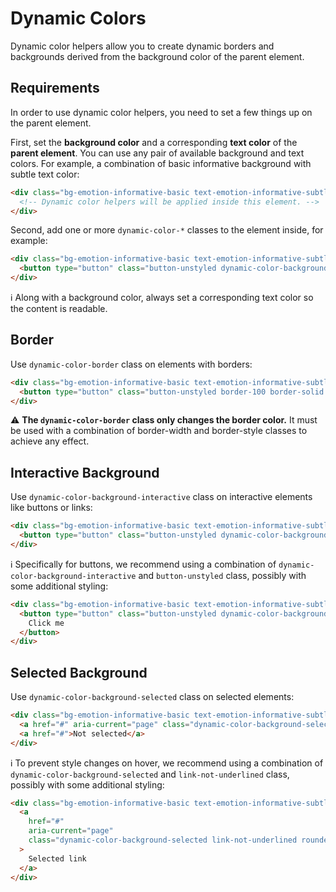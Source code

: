 # Dynamic Colors

Dynamic color helpers allow you to create dynamic borders and backgrounds derived from the background color of the parent element.

## Requirements

In order to use dynamic color helpers, you need to set a few things up on the parent element.

First, set the **background color** and a corresponding **text color** of the **parent element**.
You can use any pair of available background and text colors.
For example, a combination of basic informative background with subtle text color:

```html
<div class="bg-emotion-informative-basic text-emotion-informative-subtle">
  <!-- Dynamic color helpers will be applied inside this element. -->
</div>
```

Second, add one or more `dynamic-color-*` classes to the element inside, for example:

```html
<div class="bg-emotion-informative-basic text-emotion-informative-subtle">
  <button type="button" class="button-unstyled dynamic-color-background-interactive">Click me</button>
</div>
```

ℹ️ Along with a background color, always set a corresponding text color so the content is readable.

## Border

Use `dynamic-color-border` class on elements with borders:

```html
<div class="bg-emotion-informative-basic text-emotion-informative-subtle">
  <button type="button" class="button-unstyled border-100 border-solid dynamic-color-border">Click me</button>
</div>
```

⚠️ **The `dynamic-color-border` class only changes the border color.** It must be used with a combination of border-width and border-style classes to achieve any effect.

## Interactive Background

Use `dynamic-color-background-interactive` class on interactive elements like buttons or links:

```html
<div class="bg-emotion-informative-basic text-emotion-informative-subtle">
  <button type="button" class="button-unstyled dynamic-color-background-interactive">Click me</button>
</div>
```

ℹ️ Specifically for buttons, we recommend using a combination of `dynamic-color-background-interactive` and `button-unstyled`
class, possibly with some additional styling:

```html
<div class="bg-emotion-informative-basic text-emotion-informative-subtle">
  <button type="button" class="button-unstyled dynamic-color-background-interactive rounded-200 px-700 py-500">
    Click me
  </button>
</div>
```

## Selected Background

Use `dynamic-color-background-selected` class on selected elements:

```html
<div class="bg-emotion-informative-basic text-emotion-informative-subtle">
  <a href="#" aria-current="page" class="dynamic-color-background-selected">Selected item</a>
  <a href="#">Not selected</a>
</div>
```

ℹ️ To prevent style changes on hover, we recommend using a combination of `dynamic-color-background-selected` and `link-not-underlined` class,
possibly with some additional styling:

```html
<div class="bg-emotion-informative-basic text-emotion-informative-subtle">
  <a
    href="#"
    aria-current="page"
    class="dynamic-color-background-selected link-not-underlined rounded-200 px-700 py-500"
  >
    Selected link
  </a>
</div>
```
